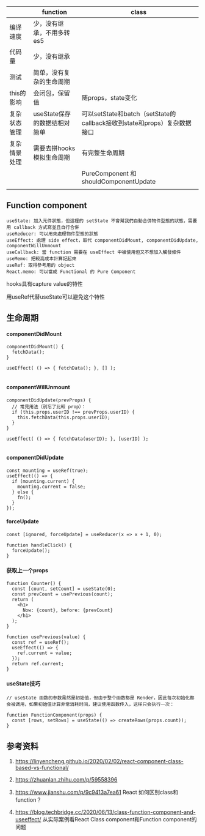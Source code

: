 |              | function                     | class                                                        |
| ------------ | ---------------------------- | ------------------------------------------------------------ |
| 编译速度     | 少，没有继承，不用多转es5    |                                                              |
| 代码量       | 少，没有继承                 |                                                              |
| 测试         | 简单，没有复杂的生命周期     |                                                              |
| this的影响   | 会闭包，保留值               | 随props，state变化                                           |
| 复杂状态管理 | useState保存的数据结相对简单 | 可以setState和batch（setState的callback接收到state和props）复杂数据接口 |
| 复杂情景处理 | 需要去拼hooks模拟生命周期    | 有完整生命周期                                               |
|              |                              | PureComponent 和shouldComponentUpdate                        |
|              |                              |                                                              |



## Function component

```
useState: 加入元件狀態，但這裡的 setState 不會幫我們自動合併物件型態的狀態，需要用 callback 方式寫並且自行合併
useReducer: 可以用來處理物件型態的狀態
useEffect: 處理 side effect，取代 componentDidMount, componentDidUpdate, componentWillUnmount
useCallback: 當 function 需要在 useEffect 中被使用但又不想加入觸發條件
useMemo: 把較高成本計算記起來
useRef: 取得參考用的 object
React.memo: 可以當成 Functional 的 Pure Component
```

hooks具有capture value的特性

用useRef代替useState可以避免这个特性



## 生命周期

#### componentDidMount

```react
componentDidMount() {
  fetchData();
}

useEffect( () => { fetchData(); }, [] );


```



#### componentWillUnmount

```react
componentDidUpdate(prevProps) {
  // 常見用法（別忘了比較 prop）：
  if (this.props.userID !== prevProps.userID) {
    this.fetchData(this.props.userID);
  }
}

useEffect( () => { fetchData(userID); }, [userID] );


```

#### componentDidUpdate

```react
const mounting = useRef(true);
useEffect(() => {
  if (mounting.current) {
    mounting.current = false;
  } else {
    fn();
  }
});
```

 

#### forceUpdate

```react
const [ignored, forceUpdate] = useReducer(x => x + 1, 0);

function handleClick() {
  forceUpdate();
}
```



#### 获取上一个props

```react
function Counter() {
  const [count, setCount] = useState(0);
  const prevCount = usePrevious(count);
  return (
    <h1>
      Now: {count}, before: {prevCount}
    </h1>
  );
}

function usePrevious(value) {
  const ref = useRef();
  useEffect(() => {
    ref.current = value;
  });
  return ref.current;
}
```



#### useState技巧

```react
// useState 函数的参数虽然是初始值，但由于整个函数都是 Render，因此每次初始化都会被调用，如果初始值计算非常消耗时间，建议使用函数传入，这样只会执行一次：

function FunctionComponent(props) {
  const [rows, setRows] = useState(() => createRows(props.count));
}
```





## 参考资料

1. https://linyencheng.github.io/2020/02/02/react-component-class-based-vs-functional/
2. https://zhuanlan.zhihu.com/p/59558396

3. https://www.jianshu.com/p/9c9413a7ea61 React 如何区别class和function？
4. https://blog.techbridge.cc/2020/06/13/class-function-component-and-useeffect/ 从实际案例看React Class component和Function component的问题

